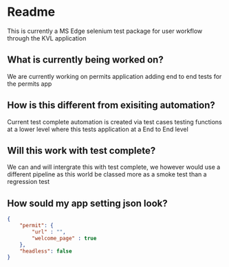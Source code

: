 # Readme

This is currently a MS Edge selenium test package for user workflow through the KVL application

## What is currently being worked on?

We are currently working on permits application adding end to end tests for the permits app

## How is this different from exisiting automation?

Current test complete automation is created via test cases testing functions at a lower level where this tests application at a End to End level

## Will this work with test complete?

We can and will intergrate this with test complete, we however would use a different pipeline as this world be classed more as a smoke test than a regression test

## How sould my app setting json look?

```json
{
    "permit": {
        "url" : "",
        "welcome_page" : true
    },
    "headless": false
}
```
